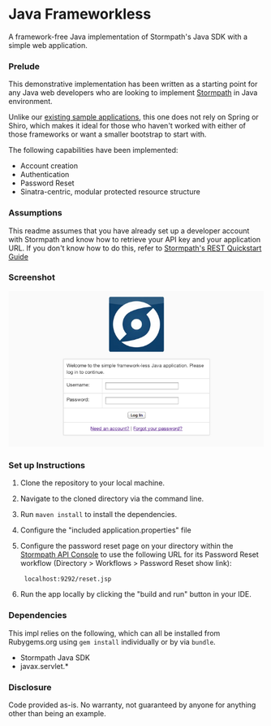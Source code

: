 Java Frameworkless
===============================

A framework-free Java implementation of Stormpath's Java SDK with a simple web application.

### Prelude

This demonstrative implementation has been written as a starting point for any Java web developers who are looking to implement [Stormpath](http://www.stormpath.com) in Java environment. 

Unlike our [existing sample applications](https://github.com/stormpath/stormpath-spring-samples), this one does not rely on Spring or Shiro, which makes it ideal for those who haven't worked with either of those frameworks or want a smaller bootstrap to start with.

The following capabilities have been implemented:

* Account creation
* Authentication
* Password Reset
* Sinatra-centric, modular protected resource structure

### Assumptions

This readme assumes that you have already set up a developer account with Stormpath and know how to retrieve your API key and your application URL. If you don't know how to do this, refer to [Stormpath's REST Quickstart Guide](http://www.stormpath.com/docs/java/quickstart)

### Screenshot
![alt tag](impl.png)

### Set up Instructions

1. Clone the repository to your local machine.
2. Navigate to the cloned directory via the command line.
3. Run `maven install` to install the dependencies.
4. Configure the "included application.properties" file

5. Configure the password reset page on your directory within the [Stormpath API Console](http://api.stormpath.com) to use the following URL for its Password Reset workflow (Directory > Workflows > Password Reset show link):

		localhost:9292/reset.jsp

6. Run the app locally by clicking the "build and run" button in your IDE.

### Dependencies

This impl relies on the following, which can all be installed from Rubygems.org using `gem install` individually or by via `bundle`. 

* Stormpath Java SDK
* javax.servlet.*

### Disclosure

Code provided as-is. No warranty, not guaranteed by anyone for anything other than being an example.
